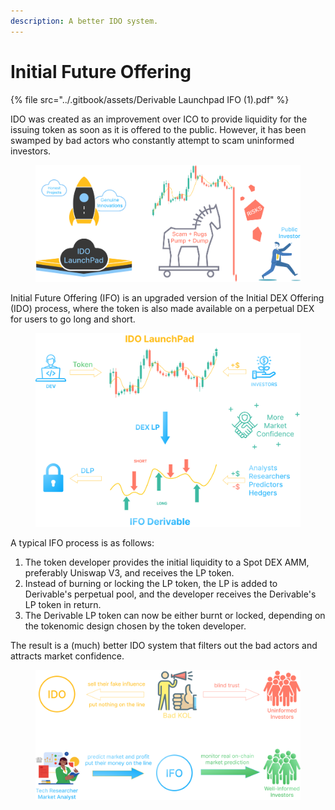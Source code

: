 ```yaml
---
description: A better IDO system.
---
```


# Initial Future Offering

{% file src="../.gitbook/assets/Derivable Launchpad IFO (1).pdf" %}

IDO was created as an improvement over ICO to provide liquidity for the issuing token as soon as it is offered to the public. However, it has been swamped by bad actors who constantly attempt to scam uninformed investors.

<figure><img src="../.gitbook/assets/image (53).png" alt=""><figcaption></figcaption></figure>

Initial Future Offering (IFO) is an upgraded version of the Initial DEX Offering (IDO) process, where the token is also made available on a perpetual DEX for users to go long and short.

<figure><img src="../.gitbook/assets/image (54).png" alt=""><figcaption></figcaption></figure>

A typical IFO process is as follows:

1. The token developer provides the initial liquidity to a Spot DEX AMM, preferably Uniswap V3, and receives the LP token.
2. Instead of burning or locking the LP token, the LP is added to Derivable's perpetual pool, and the developer receives the Derivable's LP token in return.
3. The Derivable LP token can now be either burnt or locked, depending on the tokenomic design chosen by the token developer.

The result is a (much) better IDO system that filters out the bad actors and attracts market confidence.

<figure><img src="../.gitbook/assets/image (2) (1) (1).png" alt=""><figcaption></figcaption></figure>
